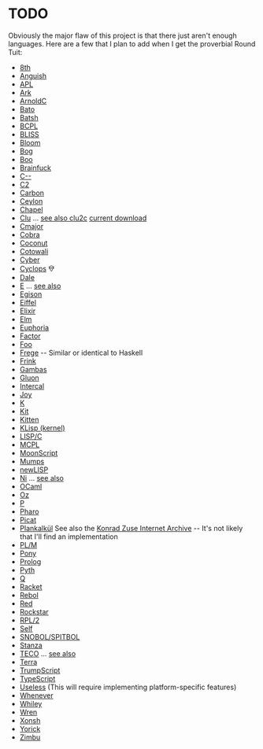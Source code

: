 # TODO

Obviously the major flaw of this project is that there just aren't
enough languages.  Here are a few that I plan to add when I get the
proverbial Round Tuit:

- [8th](https://8th-dev.com/)
- [Anguish](http://blogs.perl.org/users/zoffix_znet/2016/05/anguish-invisible-programming-language-and-invisible-data-theft.html)
- [APL](https://www.gnu.org/software/apl/)
- [Ark](http://ark-lang.org/)
- [ArnoldC](https://github.com/lhartikk/ArnoldC)
- [Bato](https://github.com/jjuliano/bato)
- [Batsh](https://github.com/BYVoid/Batsh)
- [BCPL](http://www.cl.cam.ac.uk/~mr10/index.html)
- [BLISS](https://madisongh.github.io/blissc/)
- [Bloom](http://bloom-lang.net/)
- [Bog](https://github.com/Vexu/bog)
- [Boo](http://boo-lang.org/)
- [Brainfuck](http://www.muppetlabs.com/~breadbox/bf/)
- [C--](http://www.cs.tufts.edu/~nr/c--/)
- [C2](http://c2lang.org/)
- [Carbon](https://github.com/carbon-language/carbon-lang)
- [Ceylon](http://ceylon-lang.org/)
- [Chapel](https://chapel-lang.org/)
- [Clu](https://en.wikipedia.org/wiki/CLU_(programming_language)) ... [see also clu2c](http://woodsheep.jp/clu2c.html) [current download](ftp://ftp.lip6.fr/pub/lang/clu/clu2c/)
- [Cmajor](https://sourceforge.net/projects/cmajor/)
- [Cobra](http://cobra-language.com/)
- [Coconut](http://coconut-lang.org/)
- [Cotowali](https://github.com/cotowali/cotowali)
- [Cyber](https://cyberscript.dev/)
- [Cyclops](http://cyclopslang.org/) 𐙀
- [Dale](https://github.com/tomhrr/dale)
- [E](https://en.wikipedia.org/wiki/E_(programming_language)) ... [see also](http://erights.org/)
- [Egison](https://www.egison.org/)
- [Eiffel](https://en.wikipedia.org/wiki/Eiffel_(programming_language))
- [Elixir](http://elixir-lang.org/)
- [Elm](http://elm-lang.org/)
- [Euphoria](http://www.rapideuphoria.com/)
- [Factor](http://factorcode.org/)
- [Foo](https://esolangs.org/wiki/Foo)
- [Frege](https://github.com/Frege/frege) -- Similar or identical to Haskell
- [Frink](https://frinklang.org/)
- [Gambas](https://en.wikipedia.org/wiki/Gambas)
- [Gluon](http://gluon-lang.org/)
- [Intercal](http://catb.org/esr/intercal/)
- [Joy](https://en.wikipedia.org/wiki/Joy_(programming_language))
- [K](https://en.wikipedia.org/wiki/K_(programming_language))
- [Kit](https://www.kitlang.org/)
- [Kitten](http://kittenlang.org/)
- [KLisp (kernel)](http://klisp.org/)
- [LISP/C](https://github.com/eratosthenesia/lispc)
- [MCPL](https://www.cl.cam.ac.uk/~mr10/MCPL.html)
- [MoonScript](http://moonscript.org/)
- [Mumps](https://en.wikipedia.org/wiki/MUMPS)
- [newLISP](http://www.newlisp.org/)
- [Ni](https://github.com/gokr/ni) ... [see also](http://goran.krampe.se/2015/09/16/ni-a-strange-little-language/)
- [OCaml](https://ocaml.org/)
- [Oz](http://mozart.github.io/)
- [P](https://github.com/p-org/P)
- [Pharo](http://pharo.org/)
- [Picat](http://picat-lang.org/)
- [Plankalkül](https://en.wikipedia.org/wiki/Plankalk%C3%BCl) See also the [Konrad Zuse Internet Archive](http://zuse.zib.de/) -- It's not likely that I'll find an implementation
- [PL/M](https://en.wikipedia.org/wiki/PL/M)
- [Pony](https://www.ponylang.org/)
- [Prolog](https://en.wikipedia.org/wiki/Prolog)
- [Pyth](https://pyth.readthedocs.io/)
- [Q](https://code.kx.com/q/)
- [Racket](https://racket-lang.org/)
- [Rebol](http://www.rebol.com/)
- [Red](http://www.red-lang.org/)
- [Rockstar](https://codewithrockstar.com/)
- [RPL/2](http://www.rpl2.net/)
- [Self](http://www.selflanguage.org/)
- [SNOBOL/SPITBOL](http://daveshields.me/2012/09/02/on-being-the-maintainer-sole-developer-and-probably-the-sole-active-user-of-the-programming-language-spitbol/)
- [Stanza](http://lbstanza.org/)
- [TECO](http://almy.us/teco.html) ... [see also](http://goodmath.scientopia.org/2010/11/30/the-glorious-horror-of-teco/)
- [Terra](http://terralang.org/index.html)
- [TrumpScript](https://github.com/samshadwell/TrumpScript)
- [TypeScript](https://www.typescriptlang.org/)
- [Useless](https://esolangs.org/wiki/Useless) (This will require implementing platform-specific features)
- [Whenever](http://www.dangermouse.net/esoteric/whenever.html)
- [Whiley](http://whiley.org/)
- [Wren](https://munificent.github.io/wren/index.html)
- [Xonsh](http://xon.sh/)
- [Yorick](http://yorick.sourceforge.net)
- [Zimbu](http://www.zimbu.org/)
